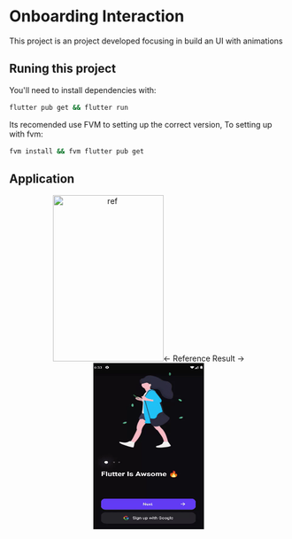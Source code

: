 # Onboarding Interaction

This project is an project developed focusing in build an UI with animations

## Runing this project

You'll need to install dependencies with:

```bash
flutter pub get && flutter run
```

Its recomended use FVM to setting up the correct version,
To setting up with fvm:

```bash
fvm install && fvm flutter pub get
```

## Application

<div align="center" width="100%">
  <img src="./expected.gif" height=300 width=200 title="ref"></img><span><- Reference   Result -></span><img src="./animations_app.gif" height=300 width=200 title="App"></img>
</div>
